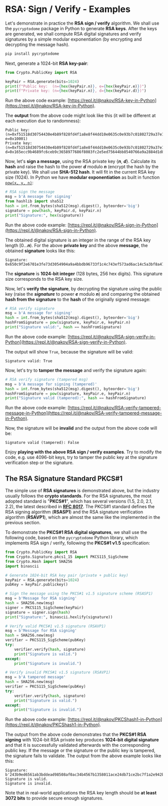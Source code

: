# RSA: Sign / Verify - Examples

Let's demonstrate in practice the **RSA sign / verify** algorithm. We shall use the `pycryptodome` package in Python to generate **RSA keys**. After the keys are generated, we shall compute RSA digital signatures and verify signatures by a simple modular exponentiation \(by encrypting and decrypting the message hash\).

```python
pip install pycryptodome
```

Next, generate a 1024-bit **RSA key-pair**:

```python
from Crypto.PublicKey import RSA

keyPair = RSA.generate(bits=1024)
print(f"Public key:  (n={hex(keyPair.n)}, e={hex(keyPair.e)})")
print(f"Private key: (n={hex(keyPair.n)}, d={hex(keyPair.d)})")
```

Run the above code example: [https://repl.it/@nakov/RSA-key-in-Python](https://repl.it/@nakov/RSA-key-in-Python).

The **output** from the above code might look like this \(it will be different at each execution due to randomness\):

```text
Public key:  (n=0xf51518d30754430e4b89f828fd4f1a8e8f44dd10e0635c0e93b7c01802729a37e1dfc8848d7fbbdf2599830268d544c1ecab4f2b19b6164a4ac29c8b1a4ec6930047397d0bb93aa77ed0c2f5d5c90ff3d458755b2367b46cc5c0d83f8f8673ec85b0575b9d1cea2c35a0b881a6d007d95c1cc94892bec61c2e9ed1599c1e605f, e=0x10001)
Private key: (n=0xf51518d30754430e4b89f828fd4f1a8e8f44dd10e0635c0e93b7c01802729a37e1dfc8848d7fbbdf2599830268d544c1ecab4f2b19b6164a4ac29c8b1a4ec6930047397d0bb93aa77ed0c2f5d5c90ff3d458755b2367b46cc5c0d83f8f8673ec85b0575b9d1cea2c35a0b881a6d007d95c1cc94892bec61c2e9ed1599c1e605f, d=0x165ecc9b4689fc6ceb9c3658977686f8083fc2e5ed75644bb8540766a9a2884d1d82edac9bb5d312353e63e4ee68b913f264589f98833459a7a547e0b2900a33e71023c4dedb42875b2dfdf412881199a990dfb77c097ce71b9c8b8811480f1637b85900137231ab47a7e0cbecc0b011c2c341b6de2b2e9c24d455ccd1fc0c21)
```

Now, let's **sign a message**, using the RSA private key {_**n**_, _**d**_}. Calculate its **hash** and raise the hash to the power _**d**_ modulo _**n**_ \(encrypt the hash by the private key\). We shall use **SHA-512 hash**. It will fit in the current RSA key size \(1024\). In Python we have **modular exponentiation** as built in function [`pow(x, y, n)`](https://docs.python.org/3/library/functions.html#pow):

```python
# RSA sign the message
msg = b'A message for signing'
from hashlib import sha512
hash = int.from_bytes(sha512(msg).digest(), byteorder='big')
signature = pow(hash, keyPair.d, keyPair.n)
print("Signature:", hex(signature))
```

Run the above code example: [https://repl.it/@nakov/RSA-sign-in-Python](https://repl.it/@nakov/RSA-sign-in-Python).

The obtained digital signature is an integer in the range of the RSA key length \[0..._**n**_\). For the above **private key** and the above **message**, the obtained **signature** looks like this:

```text
Signature: 0x650c9f2e6701e3fe73d3054904a9a4bbdb96733f1c4c743ef573ad6ac14c5a3bf8a4731f6e6276faea5247303677fb8dbdf24ff78e53c25052cdca87eecfee85476bcb8a05cb9a1efef7cb87dd68223e117ce800ac46177172544757a487be32f5ab8fe0879fa8add78be465ea8f8d5acf977e9f1ae36d4d47816ea6ed41372b
```

The **signature** is **1024-bit integer** \(128 bytes, 256 hex digits\). This signature size corresponds to the RSA key size.

Now, let's **verify the signature**, by decrypting the signature using the public key \(raise the _**signature**_ to power _**e**_ modulo _**n**_\) and comparing the obtained **hash from the signature** to the **hash** of the originally signed message:

```python
# RSA verify signature
msg = b'A message for signing'
hash = int.from_bytes(sha512(msg).digest(), byteorder='big')
hashFromSignature = pow(signature, keyPair.e, keyPair.n)
print("Signature valid:", hash == hashFromSignature)
```

Run the above code example: [https://repl.it/@nakov/RSA-sign-verify-in-Python](https://repl.it/@nakov/RSA-sign-verify-in-Python).

The output will show `True`, because the signature will be valid:

```text
Signature valid: True
```

Now, let's try to **tamper the message** and verify the signature again:

```python
# RSA verify signature (tampered msg)
msg = b'A message for signing (tampered)'
hash = int.from_bytes(sha512(msg).digest(), byteorder='big')
hashFromSignature = pow(signature, keyPair.e, keyPair.n)
print("Signature valid (tampered):", hash == hashFromSignature)
```

Run the above code example: [https://repl.it/@nakov/RSA-verify-tampered-message-in-Python](https://repl.it/@nakov/RSA-verify-tampered-message-in-Python).

Now, the signature will be **invalid** and the output from the above code will be:

```text
Signature valid (tampered): False
```

Enjoy **playing with the above RSA sign / verify examples**. Try to modify the code, e.g. use 4096-bit keys, try to tamper the public key at the signature verification step or the signature.

## The RSA Signature Standard PKCS\#1

The simple use of **RSA signatures** is demonstrated above, but the industry usually follows the **crypto standards**. For the RSA signatures, the most adopted standard is "**PKCS\#1**", which has several versions \(1.5, 2.0, 2.1, 2.2\), the latest described in [**RFC 8017**](https://tools.ietf.org/html/rfc8017#page-15). The PKCS\#1 standard defines the RSA signing algorithm \(**RSASP1**\) and the RSA signature verification algorithm \(**RSAVP1**\), which are almost the same like the implemented in the previous section.

To demonstrate the **PKCS\#1 RSA digital signatures**, we shall use the following code, based on the `pycryptodome` Python library, which implements RSA sign / verify, following the **PKCS\#1 v1.5** specification:

```python
from Crypto.PublicKey import RSA
from Crypto.Signature.pkcs1_15 import PKCS115_SigScheme
from Crypto.Hash import SHA256
import binascii

# Generate 1024-bit RSA key pair (private + public key)
keyPair = RSA.generate(bits=1024)
pubKey = keyPair.publickey()

# Sign the message using the PKCS#1 v1.5 signature scheme (RSASP1)
msg = b'Message for RSA signing'
hash = SHA256.new(msg)
signer = PKCS115_SigScheme(keyPair)
signature = signer.sign(hash)
print("Signature:", binascii.hexlify(signature))

# Verify valid PKCS#1 v1.5 signature (RSAVP1)
msg = b'Message for RSA signing'
hash = SHA256.new(msg)
verifier = PKCS115_SigScheme(pubKey)
try:
    verifier.verify(hash, signature)
    print("Signature is valid.")
except:
    print("Signature is invalid.")

# Verify invalid PKCS#1 v1.5 signature (RSAVP1)
msg = b'A tampered message'
hash = SHA256.new(msg)
verifier = PKCS115_SigScheme(pubKey)
try:
    verifier.verify(hash, signature)
    print("Signature is valid.")
except:
    print("Signature is invalid.")
```

Run the above code example: [https://repl.it/@nakov/PKCShash1-in-Python](https://repl.it/@nakov/PKCShash1-in-Python).

The output from the above code demonstrates that the **PKCS\#1 RSA signing** with 1024-bit RSA private key produces **1024-bit digital signature** and that it is successfully validated afterwards with the corresponding public key. If the message or the signature or the public key is tampered, the signature fails to validate. The output from the above example looks like this:

```text
Signature: b'243b9ed6561ab3bddead98508af0ac34b4567b1358011ace24db71ce2bc7f1a2e942b6231aa84cb07bae85b668d7c7cd0bc40cdda6f8162de57f0ee842e589c58f94aa4f96d51355f8aa395d7db950ebb9d375fca3124b6222699a645e93287bc6f5eb5b750fc0b470588f949a887dff75ed42cf01d9642a5d497f609b8cd043'
Signature is valid.
Signature is invalid.
```

Note that in real-world applications the RSA key length should be **at least 3072 bits** to provide secure enough signatures.

